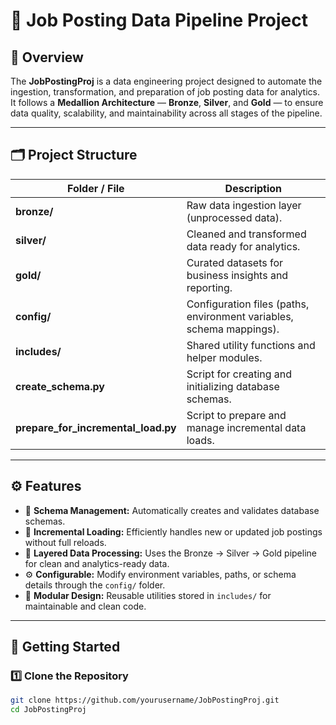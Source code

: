 # 🧠 Job Posting Data Pipeline Project

## 📘 Overview
The **JobPostingProj** is a data engineering project designed to automate the ingestion, transformation, and preparation of job posting data for analytics.  
It follows a **Medallion Architecture** — **Bronze**, **Silver**, and **Gold** — to ensure data quality, scalability, and maintainability across all stages of the pipeline.

---

## 🗂️ Project Structure

| Folder / File | Description |
|----------------|-------------|
| **bronze/** | Raw data ingestion layer (unprocessed data). |
| **silver/** | Cleaned and transformed data ready for analytics. |
| **gold/** | Curated datasets for business insights and reporting. |
| **config/** | Configuration files (paths, environment variables, schema mappings). |
| **includes/** | Shared utility functions and helper modules. |
| **create_schema.py** | Script for creating and initializing database schemas. |
| **prepare_for_incremental_load.py** | Script to prepare and manage incremental data loads. |

---

## ⚙️ Features

- 🧩 **Schema Management:** Automatically creates and validates database schemas.  
- 🔁 **Incremental Loading:** Efficiently handles new or updated job postings without full reloads.  
- 🧱 **Layered Data Processing:** Uses the Bronze → Silver → Gold pipeline for clean and analytics-ready data.  
- ⚙️ **Configurable:** Modify environment variables, paths, or schema details through the `config/` folder.  
- 🧰 **Modular Design:** Reusable utilities stored in `includes/` for maintainable and clean code.  

---

## 🚀 Getting Started

### 1️⃣ Clone the Repository
```bash
git clone https://github.com/yourusername/JobPostingProj.git
cd JobPostingProj
